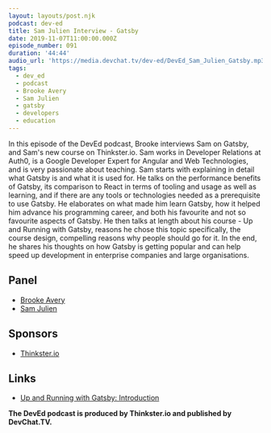 ```yaml
---
layout: layouts/post.njk
podcast: dev-ed
title: Sam Julien Interview - Gatsby
date: 2019-11-07T11:00:00.000Z
episode_number: 091
duration: '44:44'
audio_url: 'https://media.devchat.tv/dev-ed/DevEd_Sam_Julien_Gatsby.mp3'
tags:
  - dev_ed
  - podcast
  - Brooke Avery
  - Sam Julien
  - gatsby
  - developers
  - education
---
```

In this episode of the DevEd podcast, Brooke interviews Sam on Gatsby, and Sam's new course on Thinkster.io. Sam works in Developer Relations at Auth0, is a Google Developer Expert for Angular and Web Technologies, and is very passionate about teaching. Sam starts with explaining in detail what Gatsby is and what it is used for. He talks on the performance benefits of Gatsby, its comparison to React in terms of tooling and usage as well as learning, and if there are any tools or technologies needed as a prerequisite to use Gatsby. He elaborates on what made him learn Gatsby, how it helped him advance his programming career, and both his favourite and not so favourite aspects of Gatsby. He then talks at length about his course - Up and Running with Gatsby, reasons he chose this topic specifically, the course design, compelling reasons why people should go for it. In the end, he shares his thoughts on how Gatsby is getting popular and can help speed up development in enterprise companies and large organisations.

## Panel

* [Brooke Avery](https://thinkster.io/)
* [Sam Julien](https://twitter.com/samjulien?lang=en)

## Sponsors

* [Thinkster.io](https://twitter.com/samjulien?lang=en)

## Links

* [Up and Running with Gatsby: Introduction](https://thinkster.io/tutorials/up-and-running-with-gatsby-intro)

**The DevEd podcast is produced by Thinkster.io and published by DevChat.TV.**
